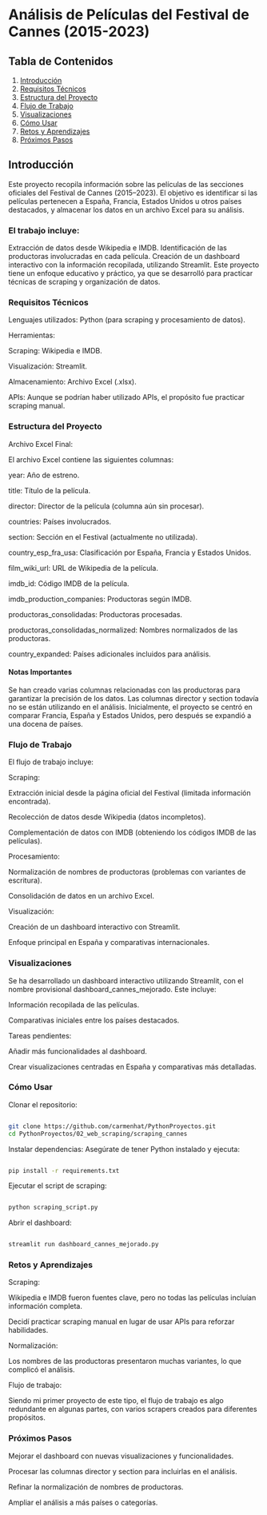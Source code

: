 # Análisis de Películas del Festival de Cannes (2015-2023) #
## Tabla de Contenidos ##
1. [Introducción](#introducción)
2. [Requisitos Técnicos](#requisitos-técnicos)
3. [Estructura del Proyecto](#estructura-del-proyecto)
4. [Flujo de Trabajo](#flujo-de-trabajo)
5. [Visualizaciones](#visualizaciones)
6. [Cómo Usar](#cómo-usar)
7. [Retos y Aprendizajes](#retos-y-aprendizajes)
8. [Próximos Pasos](#próximos-pasos)

 ## Introducción ##
Este proyecto recopila información sobre las películas de las secciones oficiales del Festival de Cannes (2015–2023). El objetivo es identificar si las películas pertenecen a España, Francia, Estados Unidos u otros países destacados, y almacenar los datos en un archivo Excel para su análisis.

### El trabajo incluye: ###

Extracción de datos desde Wikipedia e IMDB.
Identificación de las productoras involucradas en cada película.
Creación de un dashboard interactivo con la información recopilada, utilizando Streamlit.
Este proyecto tiene un enfoque educativo y práctico, ya que se desarrolló para practicar técnicas de scraping y organización de datos.

### Requisitos Técnicos ###

Lenguajes utilizados: Python (para scraping y procesamiento de datos).

Herramientas:

Scraping: Wikipedia e IMDB.

Visualización: Streamlit.

Almacenamiento: Archivo Excel (.xlsx).

APIs: Aunque se podrían haber utilizado APIs, el propósito fue practicar scraping manual.


### Estructura del Proyecto ###

Archivo Excel Final:

El archivo Excel contiene las siguientes columnas:

year: Año de estreno.

title: Título de la película.

director: Director de la película (columna aún sin procesar).

countries: Países involucrados.

section: Sección en el Festival (actualmente no utilizada).

country_esp_fra_usa: Clasificación por España, Francia y Estados Unidos.

film_wiki_url: URL de Wikipedia de la película.

imdb_id: Código IMDB de la película.

imdb_production_companies: Productoras según IMDB.

productoras_consolidadas: Productoras procesadas.

productoras_consolidadas_normalized: Nombres normalizados de las productoras.

country_expanded: Países adicionales incluidos para análisis.

#### Notas Importantes ####

Se han creado varias columnas relacionadas con las productoras para garantizar la precisión de los datos.
Las columnas director y section todavía no se están utilizando en el análisis.
Inicialmente, el proyecto se centró en comparar Francia, España y Estados Unidos, pero después se expandió a una docena de países.

### Flujo de Trabajo ###
El flujo de trabajo incluye:

Scraping:

Extracción inicial desde la página oficial del Festival (limitada información encontrada).

Recolección de datos desde Wikipedia (datos incompletos).

Complementación de datos con IMDB (obteniendo los códigos IMDB de las películas).


Procesamiento:

Normalización de nombres de productoras (problemas con variantes de escritura).

Consolidación de datos en un archivo Excel.

Visualización:

Creación de un dashboard interactivo con Streamlit.

Enfoque principal en España y comparativas internacionales.

### Visualizaciones ###

Se ha desarrollado un dashboard interactivo utilizando Streamlit, con el nombre provisional dashboard_cannes_mejorado. Este incluye:

Información recopilada de las películas.

Comparativas iniciales entre los países destacados.

Tareas pendientes:

Añadir más funcionalidades al dashboard.

Crear visualizaciones centradas en España y comparativas más detalladas.

### Cómo Usar ###

Clonar el repositorio:

```bash

git clone https://github.com/carmenhat/PythonProyectos.git
cd PythonProyectos/02_web_scraping/scraping_cannes 
```

Instalar dependencias: Asegúrate de tener Python instalado y ejecuta:

```bash

pip install -r requirements.txt 
```

Ejecutar el script de scraping:

```bash

python scraping_script.py
```
Abrir el dashboard:

```bash

streamlit run dashboard_cannes_mejorado.py
```
### Retos y Aprendizajes ###

Scraping:

Wikipedia e IMDB fueron fuentes clave, pero no todas las películas incluían información completa.

Decidí practicar scraping manual en lugar de usar APIs para reforzar habilidades.

Normalización:

Los nombres de las productoras presentaron muchas variantes, lo que complicó el análisis.

Flujo de trabajo:

Siendo mi primer proyecto de este tipo, el flujo de trabajo es algo redundante en algunas partes, con varios scrapers creados para diferentes propósitos.

### Próximos Pasos ###

Mejorar el dashboard con nuevas visualizaciones y funcionalidades.

Procesar las columnas director y section para incluirlas en el análisis.

Refinar la normalización de nombres de productoras.

Ampliar el análisis a más países o categorías.
